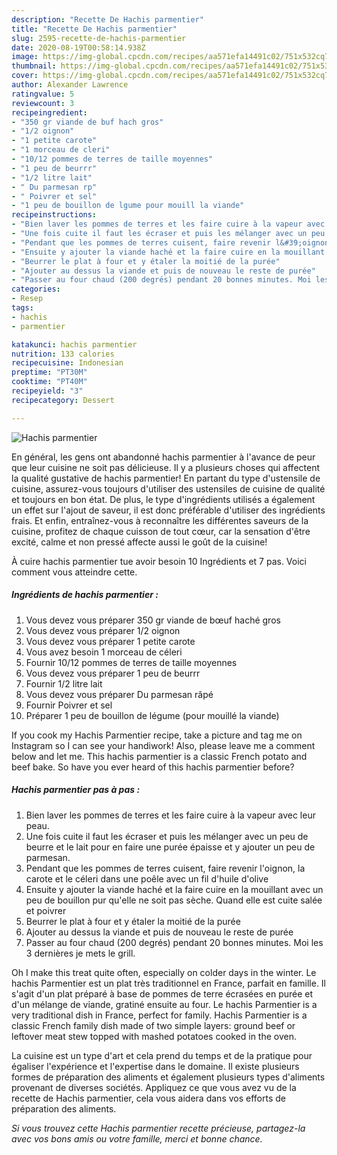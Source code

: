 ```yaml
---
description: "Recette De Hachis parmentier"
title: "Recette De Hachis parmentier"
slug: 2595-recette-de-hachis-parmentier
date: 2020-08-19T00:58:14.938Z
image: https://img-global.cpcdn.com/recipes/aa571efa14491c02/751x532cq70/hachis-parmentier-photo-principale-de-la-recette.jpg
thumbnail: https://img-global.cpcdn.com/recipes/aa571efa14491c02/751x532cq70/hachis-parmentier-photo-principale-de-la-recette.jpg
cover: https://img-global.cpcdn.com/recipes/aa571efa14491c02/751x532cq70/hachis-parmentier-photo-principale-de-la-recette.jpg
author: Alexander Lawrence
ratingvalue: 5
reviewcount: 3
recipeingredient:
- "350 gr viande de buf hach gros"
- "1/2 oignon"
- "1 petite carote"
- "1 morceau de cleri"
- "10/12 pommes de terres de taille moyennes"
- "1 peu de beurrr"
- "1/2 litre lait"
- " Du parmesan rp"
- " Poivrer et sel"
- "1 peu de bouillon de lgume pour mouill la viande"
recipeinstructions:
- "Bien laver les pommes de terres et les faire cuire à la vapeur avec leur peau."
- "Une fois cuite il faut les écraser et puis les mélanger avec un peu de beurre et le lait pour en faire une purée épaisse et y ajouter un peu de parmesan."
- "Pendant que les pommes de terres cuisent, faire revenir l&#39;oignon, la carote et le céleri dans une poêle avec un fil d&#39;huile d&#39;olive"
- "Ensuite y ajouter la viande haché et la faire cuire en la mouillant avec un peu de bouillon pur qu&#39;elle ne soit pas sèche. Quand elle est cuite salée et poivrer"
- "Beurrer le plat à four et y étaler la moitié de la purée"
- "Ajouter au dessus la viande et puis de nouveau le reste de purée"
- "Passer au four chaud (200 degrés) pendant 20 bonnes minutes. Moi les 3 dernières je mets le grill."
categories:
- Resep
tags:
- hachis
- parmentier

katakunci: hachis parmentier 
nutrition: 133 calories
recipecuisine: Indonesian
preptime: "PT30M"
cooktime: "PT40M"
recipeyield: "3"
recipecategory: Dessert

---
```



![Hachis parmentier](https://img-global.cpcdn.com/recipes/aa571efa14491c02/751x532cq70/hachis-parmentier-photo-principale-de-la-recette.jpg)

En général, les gens ont abandonné hachis parmentier à l'avance de peur que leur cuisine ne soit pas délicieuse. Il y a plusieurs choses qui affectent la qualité gustative de hachis parmentier! En partant du type d'ustensile de cuisine, assurez-vous toujours d'utiliser des ustensiles de cuisine de qualité et toujours en bon état. De plus, le type d'ingrédients utilisés a également un effet sur l'ajout de saveur, il est donc préférable d'utiliser des ingrédients frais. Et enfin, entraînez-vous à reconnaître les différentes saveurs de la cuisine, profitez de chaque cuisson de tout cœur, car la sensation d'être excité, calme et non pressé affecte aussi le goût de la cuisine!

<!--inarticleads1-->

À cuire hachis parmentier tue avoir besoin 10 Ingrédients et 7 pas. Voici comment vous atteindre cette.

##### Ingrédients de hachis parmentier :

1. Vous devez vous préparer 350 gr viande de bœuf haché gros
1. Vous devez vous préparer 1/2 oignon
1. Vous devez vous préparer 1 petite carote
1. Vous avez besoin 1 morceau de céleri
1. Fournir 10/12 pommes de terres de taille moyennes
1. Vous devez vous préparer 1 peu de beurrr
1. Fournir 1/2 litre lait
1. Vous devez vous préparer  Du parmesan râpé
1. Fournir  Poivrer et sel
1. Préparer 1 peu de bouillon de légume (pour mouillé la viande)


If you cook my Hachis Parmentier recipe, take a picture and tag me on Instagram so I can see your handiwork! Also, please leave me a comment below and let me. This hachis parmentier is a classic French potato and beef bake. So have you ever heard of this hachis parmentier before? 

<!--inarticleads2-->

##### Hachis parmentier pas à pas :

1. Bien laver les pommes de terres et les faire cuire à la vapeur avec leur peau.
1. Une fois cuite il faut les écraser et puis les mélanger avec un peu de beurre et le lait pour en faire une purée épaisse et y ajouter un peu de parmesan.
1. Pendant que les pommes de terres cuisent, faire revenir l&#39;oignon, la carote et le céleri dans une poêle avec un fil d&#39;huile d&#39;olive
1. Ensuite y ajouter la viande haché et la faire cuire en la mouillant avec un peu de bouillon pur qu&#39;elle ne soit pas sèche. Quand elle est cuite salée et poivrer
1. Beurrer le plat à four et y étaler la moitié de la purée
1. Ajouter au dessus la viande et puis de nouveau le reste de purée
1. Passer au four chaud (200 degrés) pendant 20 bonnes minutes. Moi les 3 dernières je mets le grill.


Oh I make this treat quite often, especially on colder days in the winter. Le hachis Parmentier est un plat très traditionnel en France, parfait en famille. Il s&#39;agit d&#39;un plat préparé à base de pommes de terre écrasées en purée et d&#39;un mélange de viande, gratiné ensuite au four. Le hachis Parmentier is a very traditional dish in France, perfect for family. Hachis Parmentier is a classic French family dish made of two simple layers: ground beef or leftover meat stew topped with mashed potatoes cooked in the oven. 

<!--inarticleads1-->

<p>
La cuisine est un type d'art et cela prend du temps et de la pratique pour égaliser l'expérience et l'expertise dans le domaine. Il existe plusieurs formes de préparation des aliments et également plusieurs types d'aliments provenant de diverses sociétés. Appliquez ce que vous avez vu de la recette de Hachis parmentier, cela vous aidera dans vos efforts de préparation des aliments.
</p>

<p>
<i>Si vous trouvez cette Hachis parmentier recette précieuse, partagez-la avec vos bons amis ou votre famille, merci et bonne chance.</i>
</p>
